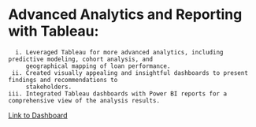 # Advanced Analytics and Reporting with Tableau:
      i. Leveraged Tableau for more advanced analytics, including predictive modeling, cohort analysis, and 
         geographical mapping of loan performance.
     ii. Created visually appealing and insightful dashboards to present findings and recommendations to 
         stakeholders.
    iii. Integrated Tableau dashboards with Power BI reports for a comprehensive view of the analysis results.

[Link to Dashboard](https://public.tableau.com/app/profile/arnav.deore/viz/BankLoanAnalysis_17143734991530/Story1)

